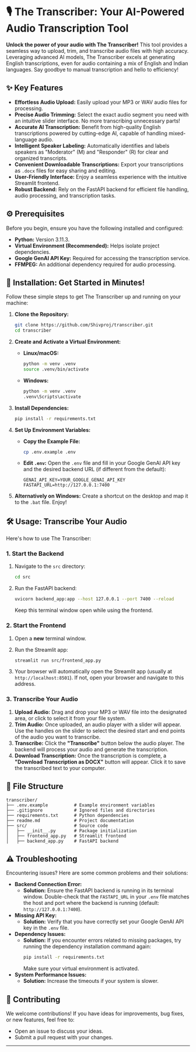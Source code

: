 # 🎙️ The Transcriber: Your AI-Powered Audio Transcription Tool

**Unlock the power of your audio with The Transcriber!** This tool provides a seamless way to upload, trim, and transcribe audio files with high accuracy. Leveraging advanced AI models, The Transcriber excels at generating English transcriptions, even for audio containing a mix of English and Indian languages. Say goodbye to manual transcription and hello to efficiency!

## ✨ Key Features

* **Effortless Audio Upload:** Easily upload your MP3 or WAV audio files for processing.
* **Precise Audio Trimming:** Select the exact audio segment you need with an intuitive slider interface. No more transcribing unnecessary parts!
* **Accurate AI Transcription:** Benefit from high-quality English transcriptions powered by cutting-edge AI, capable of handling mixed-language audio.
* **Intelligent Speaker Labeling:** Automatically identifies and labels speakers as "Moderator" (M) and "Responder" (R) for clear and organized transcripts.
* **Convenient Downloadable Transcriptions:** Export your transcriptions as `.docx` files for easy sharing and editing.
* **User-Friendly Interface:** Enjoy a seamless experience with the intuitive Streamlit frontend.
* **Robust Backend:** Rely on the FastAPI backend for efficient file handling, audio processing, and transcription tasks.

## ⚙️ Prerequisites

Before you begin, ensure you have the following installed and configured:

* **Python:** Version 3.11.3.
* **Virtual Environment (Recommended):** Helps isolate project dependencies.
* **Google GenAI API Key:** Required for accessing the transcription service.
* **FFMPEG:** An additional dependency required for audio processing.

## 🚀 Installation: Get Started in Minutes!

Follow these simple steps to get The Transcriber up and running on your machine:

1. **Clone the Repository:**
   ```bash
   git clone https://github.com/Shivproj/transcriber.git
   cd transcriber
   ```

2. **Create and Activate a Virtual Environment:**

   * **Linux/macOS:**
     ```bash
     python -m venv .venv
     source .venv/bin/activate
     ```
   * **Windows:**
     ```bash
     python -m venv .venv
     .venv\Scripts\activate
     ```

3. **Install Dependencies:**
   ```bash
   pip install -r requirements.txt
   ```

4. **Set Up Environment Variables:**

   * **Copy the Example File:**
     ```bash
     cp .env.example .env
     ```
   * **Edit `.env`:** Open the `.env` file and fill in your Google GenAI API key and the desired backend URL (if different from the default):
     ```
     GENAI_API_KEY=YOUR_GOOGLE_GENAI_API_KEY
     FASTAPI_URL=http://127.0.0.1:7400
     ```

5. **Alternatively on Windows:**
   Create a shortcut on the desktop and map it to the `.bat` file. Enjoy!

## 🛠️ Usage: Transcribe Your Audio

Here's how to use The Transcriber:

### 1. Start the Backend

1. Navigate to the `src` directory:
   ```bash
   cd src
   ```

2. Run the FastAPI backend:
   ```bash
   uvicorn backend_app:app --host 127.0.0.1 --port 7400 --reload
   ```
   Keep this terminal window open while using the frontend.

### 2. Start the Frontend

1. Open a **new** terminal window.
2. Run the Streamlit app:
   ```bash
   streamlit run src/frontend_app.py
   ```

3. Your browser will automatically open the Streamlit app (usually at `http://localhost:8501`). If not, open your browser and navigate to this address.

### 3. Transcribe Your Audio

1. **Upload Audio:** Drag and drop your MP3 or WAV file into the designated area, or click to select it from your file system.
2. **Trim Audio:** Once uploaded, an audio player with a slider will appear. Use the handles on the slider to select the desired start and end points of the audio you want to transcribe.
3. **Transcribe:** Click the **"Transcribe"** button below the audio player. The backend will process your audio and generate the transcription.
4. **Download Transcription:** Once the transcription is complete, a **"Download Transcription as DOCX"** button will appear. Click it to save the transcribed text to your computer.

## 📂 File Structure

```
transcriber/
├── .env.example          # Example environment variables
├── .gitignore            # Ignored files and directories
├── requirements.txt      # Python dependencies
├── readme.md             # Project documentation
├── src/                  # Source code
│   ├── __init__.py       # Package initialization
│   ├── frontend_app.py   # Streamlit frontend
│   ├── backend_app.py    # FastAPI backend
```

## ⚠️ Troubleshooting

Encountering issues? Here are some common problems and their solutions:

* **Backend Connection Error:**
  * **Solution:** Ensure the FastAPI backend is running in its terminal window. Double-check that the `FASTAPI_URL` in your `.env` file matches the host and port where the backend is running (default: `http://127.0.0.1:7400`).
* **Missing API Key:**
  * **Solution:** Verify that you have correctly set your Google GenAI API key in the `.env` file.
* **Dependency Issues:**
  * **Solution:** If you encounter errors related to missing packages, try running the dependency installation command again:
    ```bash
    pip install -r requirements.txt
    ```
    Make sure your virtual environment is activated.
* **System Performance Issues:** 
  * **Solution:** Increase the timeouts if your system is slower.

## 🤝 Contributing

We welcome contributions! If you have ideas for improvements, bug fixes, or new features, feel free to:

* Open an issue to discuss your ideas.
* Submit a pull request with your changes.

---
